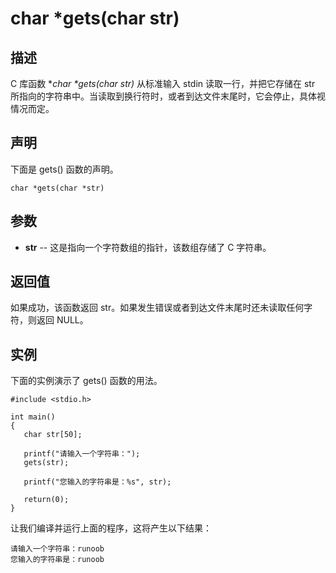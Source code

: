 # char *gets(char str)

## 描述

C 库函数 **char \*gets(char *str)** 从标准输入 stdin 读取一行，并把它存储在 str 所指向的字符串中。当读取到换行符时，或者到达文件末尾时，它会停止，具体视情况而定。

## 声明

下面是 gets() 函数的声明。

```
char *gets(char *str)
```

## 参数

- **str** -- 这是指向一个字符数组的指针，该数组存储了 C 字符串。

## 返回值

如果成功，该函数返回 str。如果发生错误或者到达文件末尾时还未读取任何字符，则返回 NULL。

## 实例

下面的实例演示了 gets() 函数的用法。

```
#include <stdio.h>

int main()
{
   char str[50];

   printf("请输入一个字符串：");
   gets(str);

   printf("您输入的字符串是：%s", str);

   return(0);
}
```

让我们编译并运行上面的程序，这将产生以下结果：

```
请输入一个字符串：runoob
您输入的字符串是：runoob
```

 